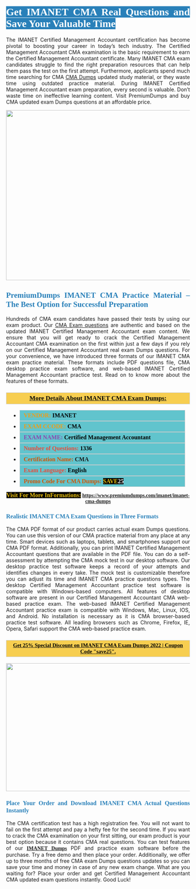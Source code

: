 <h1 style="text-align: justify;"><span style="color:#ffffff;"><span style="font-family:Georgia,serif;"><strong><span style="background-color:#2980b9;">Get IMANET CMA Real Questions and Save Your Valuable Time</span></strong></span></span></h1>

<p style="text-align: justify;">The IMANET Certified Management Accountant certification has become pivotal to boosting your career in today’s tech industry. The Certified Management Accountant CMA examination is the basic requirement to earn the Certified Management Accountant certificate. Many IMANET CMA exam candidates struggle to find the right preparation resources that can help them pass the test on the first attempt. Furthermore, applicants spend much time searching for CMA <a href="https://www.premiumdumps.com/imanet/imanet-cma-dumps">CMA Dumps</a> updated study material, or they waste time using outdated practice material. During IMANET Certified Management Accountant exam preparation, every second is valuable. Don’t waste time on ineffective learning content. Visit PremiumDumps and buy CMA updated exam Dumps questions at an affordable price.</p>

<p style="text-align: center;"><a href="https://www.premiumdumps.com/imanet/imanet-cma-dumps"><img alt="" src="https://i.imgur.com/KJGzbJ2.jpeg" style="width: 700px; height: 465px;" /></a></p>

<h2 style="text-align: justify;"><span style="color:#2980b9;"><span style="font-family:Georgia,serif;"><strong>PremiumDumps IMANET CMA Practice Material – The Best Option for Successful Preparation</strong></span></span></h2>

<p style="text-align: justify;">Hundreds of CMA exam candidates have passed their tests by using our exam product. Our <a href="https://www.premiumdumps.com/imanet/imanet-cma-dumps">CMA Exam questions</a> are authentic and based on the updated IMANET Certified Management Accountant exam content. We ensure that you will get ready to crack the Certified Management Accountant CMA examination on the first within just a few days if you rely on our Certified Management Accountant real exam Dumps questions. For your convenience, we have introduced three formats of our IMANET CMA exam practice material. These formats include PDF questions file, CMA desktop practice exam software, and web-based IMANET Certified Management Accountant practice test. Read on to know more about the features of these formats.</p>

<h3 style="background: #f7ce50; border: 1px solid rgb(204, 204, 204); padding: 5px 10px; text-align: center;"><span style="font-family:Georgia,serif;"><u><u><span style="color:#000000;"><span style="font-size:11pt"><span style="line-height:normal"><b><span style="font-size:13.0pt"><span cambria="">More Details About IMANET CMA Exam Dumps:</span></span></b></span></span></span></u></u></span></h3>

<ul>
	<li style="margin:0cm 10pt">
	<div style="background:#61c4cd; border: 1px solid rgb(204, 204, 204); padding: 5px 10px; text-align: justify;"><span style="font-family:Georgia,serif;"><span style="font-size:11pt"><span style="line-height:normal"><b><span style="font-size:12.0pt"><span new="" roman="" times=""><span style="color:#f39c12;">VENDOR:</span> <span style="color:#000000;">IMANET</span></span></span></b></span></span></span></div>
	</li>
	<li style="margin:0cm 10pt">
	<div style="background: #61c4cd; border: 1px solid rgb(204, 204, 204); padding: 5px 10px; text-align: justify;"><span style="font-family:Georgia,serif;"><span style="font-size:11pt"><span style="line-height:normal"><b><span style="font-size:12.0pt"><span new="" roman="" times=""><span style="color:#f39c12;">EXAM CCODE:</span> <span style="color:#000000;">CMA</span></span></span></b></span></span></span></div>
	</li>
	<li style="margin:0cm 10pt">
	<div style="background: #61c4cd; border: 1px solid rgb(204, 204, 204); padding: 5px 10px; text-align: justify;"><span style="font-family:Georgia,serif;"><span style="font-size:11pt"><span style="line-height:normal"><b><span style="font-size:12.0pt"><span new="" roman="" times=""><span style="color:#8e44ad;">EXAM NAME:</span> <span style="color:#000000;">Certified Management Accountant</span></span></span></b></span></span></span></div>
	</li>
	<li style="margin:0cm 10pt">
	<div style="background: #61c4cd; border: 1px solid rgb(204, 204, 204); padding: 5px 10px;"><span style="font-family:Georgia,serif;"><span style="font-size:11pt"><span style="line-height:normal"><b><span style="font-size:12.0pt"><span new="" roman="" times=""><span style="color:#e74c3c;">Number of Questions:</span><span style="color:#000000;"><span style="color:#f1c40f;"> </span>1336</span></span></span></b></span></span></span></div>
	</li>
	<li style="margin:0cm 10pt">
	<div style="background: #61c4cd; border: 1px solid rgb(204, 204, 204); padding: 5px 10px; text-align: justify;"><span style="font-family:Georgia,serif;"><span style="font-size:11pt"><span style="line-height:normal"><b><span style="font-size:12.0pt"><span new="" roman="" times=""><span style="color:#d35400;">Certification Name:</span> CMA</span></span></b></span></span></span></div>
	</li>
	<li style="margin:0cm 10pt">
	<div style="background: #61c4cd; border: 1px solid rgb(204, 204, 204); padding: 5px 10px; text-align: justify;"><span style="font-family:Georgia,serif;"><span style="font-size:11pt"><span style="line-height:normal"><b><span style="font-size:12.0pt"><span new="" roman="" times=""><span style="color:#e74c3c;">Exam Language:</span> <span style="color:#000000;">English</span></span></span></b></span></span></span></div>
	</li>
	<li style="margin:0cm 10pt">
	<div style="background: #61c4cd; border: 1px solid rgb(204, 204, 204); padding: 5px 10px;"><span style="font-family:Georgia,serif;"><span style="font-size:11pt"><span style="line-height:normal"><b><span style="font-size:12.0pt"><span new="" roman="" times=""><span style="color:#d35400;">Promo Code For CMA Dumps:</span><span style="color:#f1c40f;"> <span style="background-color:#000000;">SAVE</span></span><span style="color:#ffffff;"><span style="background-color:#000000;">25</span></span></span></span></b></span></span></span></div>
	</li>
</ul>

<p style="text-align: center;"><span style="font-family:Georgia,serif;"><strong><span style="font-size:16px;"><span style="color:#f1c40f;"><span style="background-color:#000000;">Visit For More InFormations:</span></span></span> <a href="https://www.premiumdumps.com/imanet/imanet-cma-dumps">https://www.premiumdumps.com/imanet/imanet-cma-dumps</a></strong></span></p>

<h3 style="text-align: justify;"><span style="color:#2980b9;"><span style="font-family:Georgia,serif;"><strong><strong><strong>Realistic IMANET CMA Exam Questions in Three Formats</strong></strong></strong></span></span></h3>

<p style="text-align: justify;">The CMA PDF format of our product carries actual exam Dumps questions. You can use this version of our CMA practice material from any place at any time. Smart devices such as laptops, tablets, and smartphones support our CMA PDF format. Additionally, you can print IMANET Certified Management Accountant questions that are available in the PDF file. You can do a self-assessment by attempting the CMA mock test in our desktop software. Our desktop practice test software keeps a record of your attempts and identifies changes in every take. The mock test is customizable therefore you can adjust its time and IMANET CMA practice questions types. The desktop Certified Management Accountant practice test software is compatible with Windows-based computers. All features of desktop software are present in our Certified Management Accountant CMA web-based practice exam. The web-based IMANET Certified Management Accountant practice exam is compatible with Windows, Mac, Linux, IOS, and Android. No installation is necessary as it is CMA browser-based practice test software. All leading browsers such as Chrome, Firefox, IE, Opera, Safari support the CMA web-based practice exam.</p>

<h3 style="background: rgb(247, 206, 80); border: 1px solid rgb(204, 204, 204); padding: 5px 10px; text-align: center;"><span style="font-family:Georgia,serif;"><u><span style="color:#000000;"><span style="font-size:11pt;"><span style="line-height:normal;"><b><span cambria="">Get 25% Special Discount on IMANET CMA Exam Dumps 2022 | Coupon Code "save25".</span></b></span></span></span></u></span></h3>

<p style="text-align: center;"><strong><strong><a href="https://www.premiumdumps.com/imanet/imanet-cma-dumps"><img alt="" src="https://i.imgur.com/F18GQwv.jpeg" style="width: 700px; height: 350px;" /></a></strong></strong></p>

<h3 style="text-align: justify;"><strong><span style="color:#2980b9;"><span style="font-family:Georgia,serif;"><strong><strong><strong>Place Your Order and Download IMANET CMA Actual Questions Instantly</strong></strong></strong></span></span></strong></h3>

<p style="text-align: justify;">The CMA certification test has a high registration fee. You will not want to fail on the first attempt and pay a hefty fee for the second time. If you want to crack the CMA examination on your first sitting, our exam product is your best option because it contains CMA real questions. You can test features of our <span style="font-family:Georgia,serif;"><strong><a href="https://www.premiumdumps.com/imanet-exam-dumps">IMANET Dumps</a></strong></span> PDF and practice exam software before the purchase. Try a free demo and then place your order. Additionally, we offer up to three months of free CMA exam Dumps questions updates so you can save your time and money in case of any new exam change. What are you waiting for? Place your order and get Certified Management Accountant CMA updated exam questions instantly. Good Luck!</p>
